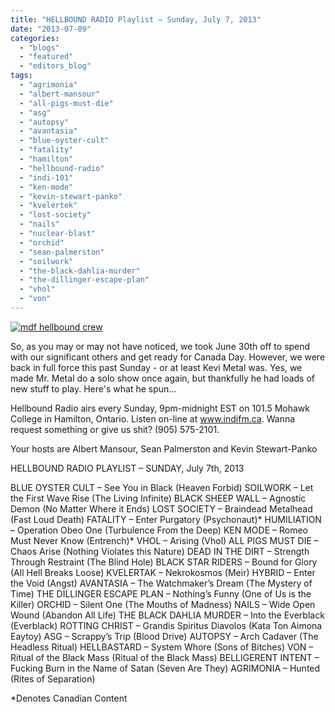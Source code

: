 ```yaml
---
title: "HELLBOUND RADIO Playlist – Sunday, July 7, 2013"
date: "2013-07-09"
categories: 
  - "blogs"
  - "featured"
  - "editors_blog"
tags: 
  - "agrimonia"
  - "albert-mansour"
  - "all-pigs-must-die"
  - "asg"
  - "autopsy"
  - "avantasia"
  - "blue-oyster-cult"
  - "fatality"
  - "hamilton"
  - "hellbound-radio"
  - "indi-101"
  - "ken-mode"
  - "kevin-stewart-panko"
  - "kvelertek"
  - "lost-society"
  - "nails"
  - "nuclear-blast"
  - "orchid"
  - "sean-palmerston"
  - "soilwork"
  - "the-black-dahlia-murder"
  - "the-dillinger-escape-plan"
  - "vhol"
  - "von"
---
```


[![mdf hellbound crew](http://www.hellbound.ca/wp-content/uploads/2010/06/mdf-hellbound-crew.jpg)](http://www.hellbound.ca/wp-content/uploads/2010/06/mdf-hellbound-crew.jpg)

So, as you may or may not have noticed, we took June 30th off to spend with our significant others and get ready for Canada Day. However, we were back in full force this past Sunday - or at least Kevi Metal was. Yes, we made Mr. Metal do a solo show once again, but thankfully he had loads of new stuff to play. Here's what he spun...

Hellbound Radio airs every Sunday, 9pm-midnight EST on 101.5 Mohawk College in Hamilton, Ontario. Listen on-line at www.indifm.ca. Wanna request something or give us shit? (905) 575-2101.

Your hosts are Albert Mansour, Sean Palmerston and Kevin Stewart-Panko

HELLBOUND RADIO PLAYLIST – SUNDAY, July 7th, 2013

BLUE OYSTER CULT – See You in Black (Heaven Forbid) SOILWORK – Let the First Wave Rise (The Living Infinite) BLACK SHEEP WALL – Agnostic Demon (No Matter Where it Ends) LOST SOCIETY – Braindead Metalhead (Fast Loud Death) FATALITY – Enter Purgatory (Psychonaut)\* HUMILIATION – Operation Obeo One (Turbulence From the Deep) KEN MODE – Romeo Must Never Know (Entrench)\* VHOL – Arising (Vhol) ALL PIGS MUST DIE – Chaos Arise (Nothing Violates this Nature) DEAD IN THE DIRT – Strength Through Restraint (The Blind Hole) BLACK STAR RIDERS – Bound for Glory (All Hell Breaks Loose) KVELERTAK – Nekrokosmos (Meir) HYBRID – Enter the Void (Angst) AVANTASIA – The Watchmaker’s Dream (The Mystery of Time) THE DILLINGER ESCAPE PLAN – Nothing’s Funny (One of Us is the Killer) ORCHID – Silent One (The Mouths of Madness) NAILS – Wide Open Wound (Abandon All Life) THE BLACK DAHLIA MURDER – Into the Everblack (Everblack) ROTTING CHRIST – Grandis Spiritus Diavolos (Kata Ton Aimona Eaytoy) ASG – Scrappy’s Trip (Blood Drive) AUTOPSY – Arch Cadaver (The Headless Ritual) HELLBASTARD – System Whore (Sons of Bitches) VON – Ritual of the Black Mass (Ritual of the Black Mass) BELLIGERENT INTENT – Fucking Burn in the Name of Satan (Seven Are They) AGRIMONIA – Hunted (Rites of Separation)

\*Denotes Canadian Content
